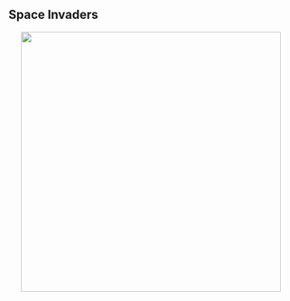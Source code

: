 ## Space Invaders
<p align="center">
  <img width="460" src="https://i.imgur.com/gG2Jpib.png">
</p>

